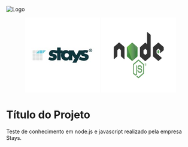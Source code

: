 ![Logo]()
<p align="center">
  <img width="200" height="200" src="https://github.com/rafaelferreira2312/teste-empresa-stays/blob/main/img/stays.jpeg">
  <img width="200" height="200" src="https://github.com/rafaelferreira2312/teste-empresa-stays/blob/main/img/node.jpg">
</p>

# Título do Projeto

Teste de conhecimento em node.js e javascript realizado pela empresa Stays.


